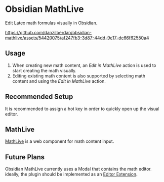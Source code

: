 # Obsidian MathLive
Edit Latex math formulas visually in Obsidian.

https://github.com/danzilberdan/obsidian-mathlive/assets/54420075/af247fb3-3d87-44dd-9e17-dc66f62550a4

## Usage
1. When creating new math content, an *Edit in MathLive* action is used to start creating the math visually.
1. Editing existing math content is also supported by selecting math content and using the *Edit in MathLive* action.

## Recommended Setup
It is recommended to assign a hot key in order to quickly open up the visual editor.

## MathLive
[MathLive](https://cortexjs.io/mathlive/) is a web component for math content input.

## Future Plans
Obsidian MathLive currently uses a Modal that contains the math editor. ideally, the plugin should be implemented as an [Editor Extension](https://marcus.se.net/obsidian-plugin-docs/editor/extensions).
